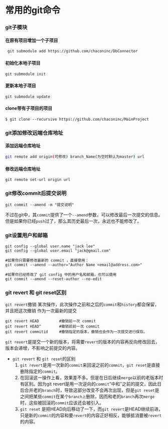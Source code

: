 # 常用的git命令

### git子模块

#### 在原有项目增加一个子项目

```shell
 git submodule add https://github.com/chaconinc/DbConnector
```

#### 初始化本地子项目

```shell
git submodule init
```

#### 更新本地子项目

```shell
git submodule update
```

#### clone带有子项目的项目

```shell
$ git clone --recursive https://github.com/chaconinc/MainProject
```

### git添加修改远端仓库地址

#### 添加远端仓库地址

```sh
git remote add origin(可修改) branch_Name(为空时默认为master) url
```

#### 修改远端仓库地址

```shell
git remote set-url origin url
```

### git修改commit后提交说明

```shell
git commit --amend -m "提交说明"
```

不过在git中，其`commit`提供了一个`--amend`参数，可以修改最后一次提交的信息。但是如果你已经`push`过了，那么其历史最后一次，永远也不能修改了。

### git设置用户和邮箱

```shell
git config --global user.name "jack lee"
git config --global user.email "jack@gmail.com"

#如果你只需要修改最新的 commit ，直接使用：
git commit --amend --author="Author Name <email@address.com>"

#如果你已经修改了 git config 中的用户名和邮箱，也可以使用
git commit --amend --reset-author --no-edit
```

### git revert 和 git reset区别

`git revert`撤销 某次操作，此次操作之前和之后的`commit`和`history`都会保留，并且把这次撤销
作为一次最新的提交

```shell
git revert HEAD         #撤销前一次 commit
git revert HEAD^        #撤销前前一次 commit
git revert commitid     #撤销指定的版本，撤销也会作为一次提交进行保存。
```

`git revert`是提交一个新的版本，将需要`revert`的版本的内容再反向修改回去，
版本会递增，不影响之前提交的内容。

* `git revert` 和 `git reset`的区别 
    1. `git revert`是用一次新的`commit`来回滚之前的`commit`，`git reset`是直接删除指定的`commit`。 
    2. 在回滚这一操作上看，效果差不多。但是在日后继续`merge`以前的老版本时有区别。因为git revert是用一次逆向的`commit`“中和”之前的提交，因此日后合并老的`branch`时，导致这部分改变不会再次出现，但是`git reset`是之间把某些`commit`在某个`branch上`删除，因而和老的`branch`再次`merge`时，这些被回滚的`commit`应该还会被引入。 
    3. `git reset` 是把HEAD向后移动了一下，而`git revert`是HEAD继续前进，只是新的`commit`的内容和要`revert`的内容正好相反，能够抵消要被`revert`的内容。


